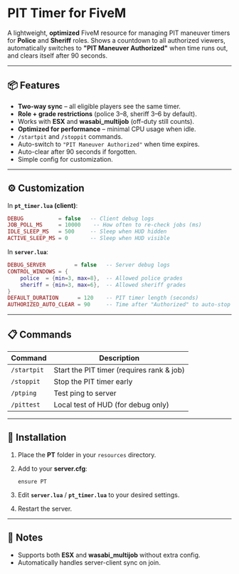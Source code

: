 # PIT Timer for FiveM

A lightweight, **optimized** FiveM resource for managing PIT maneuver timers for **Police** and **Sheriff** roles.
Shows a countdown to all authorized viewers, automatically switches to **"PIT Maneuver Authorized"** when time runs out, and clears itself after 90 seconds.

---

## 📦 Features

* **Two-way sync** – all eligible players see the same timer.
* **Role + grade restrictions** (police 3–8, sheriff 3–6 by default).
* Works with **ESX** and **wasabi\_multijob** (off-duty still counts).
* **Optimized for performance** – minimal CPU usage when idle.
* `/startpit` and `/stoppit` commands.
* Auto-switch to `"PIT Maneuver Authorized"` when time expires.
* Auto-clear after 90 seconds if forgotten.
* Simple config for customization.

---

## ⚙️ Customization

In **`pt_timer.lua` (client)**:

```lua
DEBUG           = false   -- Client debug logs
JOB_POLL_MS     = 10000    -- How often to re-check jobs (ms)
IDLE_SLEEP_MS   = 500     -- Sleep when HUD hidden
ACTIVE_SLEEP_MS = 0       -- Sleep when HUD visible
```

In **`server.lua`**:

```lua
DEBUG_SERVER         = false   -- Server debug logs
CONTROL_WINDOWS = {
    police  = {min=3, max=8},  -- Allowed police grades
    sheriff = {min=3, max=6},  -- Allowed sheriff grades
}
DEFAULT_DURATION      = 120    -- PIT timer length (seconds)
AUTHORIZED_AUTO_CLEAR = 90     -- Time after "Authorized" to auto-stop (seconds)
```

---

## 📋 Commands

| Command     | Description                               |
| ----------- | ----------------------------------------- |
| `/startpit` | Start the PIT timer (requires rank & job) |
| `/stoppit`  | Stop the PIT timer early                  |
| `/ptping`   | Test ping to server                       |
| `/pittest`  | Local test of HUD (for debug only)        |

---

## 🚀 Installation

1. Place the **PT** folder in your `resources` directory.
2. Add to your **server.cfg**:

   ```
   ensure PT
   ```
3. Edit **`server.lua`** / **`pt_timer.lua`** to your desired settings.
4. Restart the server.

---

## 📝 Notes

* Supports both **ESX** and **wasabi\_multijob** without extra config.
* Automatically handles server-client sync on join.
